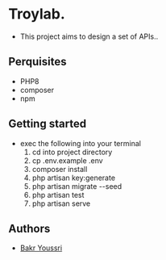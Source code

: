 # Troylab.

- This project aims to design a set of APIs..

## Perquisites
 - PHP8
 - composer
 - npm

## Getting started
- exec the following into your terminal
    1. cd into project directory
    1. cp .env.example .env
    1. composer install
    1. php artisan key:generate
    1. php artisan migrate --seed
    1. php artisan test
    1. php artisan serve  

## Authors
* [Bakr Youssri](https://github.com/bakr-youssri)
